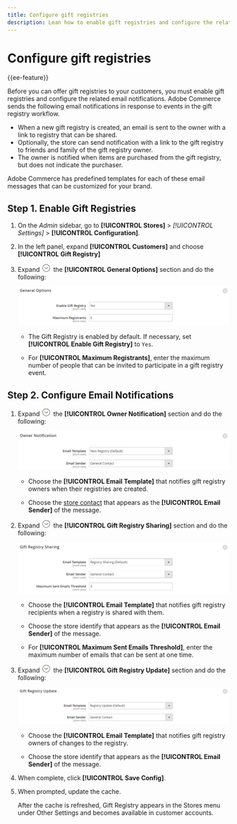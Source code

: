 ```yaml
---
title: Configure gift registries
description: Lean how to enable gift registries and configure the related email notifications.
---
```

# Configure gift registries

{{ee-feature}}

Before you can offer gift registries to your customers, you must enable gift registries and configure the related email notifications. Adobe Commerce sends the following email notifications in response to events in the gift registry workflow.

- When a new gift registry is created, an email is sent to the owner with a link to registry that can be shared.
- Optionally, the store can send notification with a link to the gift registry to friends and family of the gift registry owner.
- The owner is notified when items are purchased from the gift registry, but does not indicate the purchaser.

Adobe Commerce has predefined templates for each of these email messages that can be customized for your brand.

## Step 1. Enable Gift Registries

1. On the _Admin_ sidebar, go to **[!UICONTROL Stores]** > _[!UICONTROL Settings]_ > **[!UICONTROL Configuration]**.

1. In the left panel, expand **[!UICONTROL Customers]** and choose **[!UICONTROL Gift Registry]**

1. Expand ![Expansion selector](../assets/icon-display-expand.png) the **[!UICONTROL General Options]** section and do the following:

   ![Customers configuration - gift registry general](../configuration-reference/customers/assets/gift-registry-general-options.png)<!-- zoom -->

   - The Gift Registry is enabled by default. If necessary, set **[!UICONTROL Enable Gift Registry]** to `Yes`.

   - For **[!UICONTROL Maximum Registrants]**, enter the maximum number of people that can be invited to participate in a gift registry event.

## Step 2. Configure Email Notifications

1. Expand ![Expansion selector](../assets/icon-display-expand.png) the **[!UICONTROL Owner Notification]** section and do the following:

   ![Customers configuration - gift registry owner notification](../configuration-reference/customers/assets/gift-registry-owner-notification.png)<!-- zoom -->

   - Choose the **[!UICONTROL Email Template]** that notifies gift registry owners when their registries are created.

   - Choose the [store contact](../getting-started/store-details.md#store-email-addresses) that appears as the **[!UICONTROL Email Sender]** of the message.

1. Expand ![Expansion selector](../assets/icon-display-expand.png) the **[!UICONTROL Gift Registry Sharing]** section and do the following:

   ![Customers configuration - gift registry sharing](../configuration-reference/customers/assets/gift-registry-gift-registry-sharing.png)<!-- zoom -->

   - Choose the **[!UICONTROL Email Template]** that notifies gift registry recipients when a registry is shared with them.

   - Choose the store identify that appears as the **[!UICONTROL Email Sender]** of the message.

   - For **[!UICONTROL Maximum Sent Emails Threshold]**, enter the maximum number of emails that can be sent at one time.

1. Expand ![Expansion selector](../assets/icon-display-expand.png) the **[!UICONTROL Gift Registry Update]** section and do the following:

   ![Customers configuration - gift registry update](../configuration-reference/customers/assets/gift-registry-gift-registry-update.png)<!-- zoom -->

   - Choose the **[!UICONTROL Email Template]** that notifies gift registry owners of changes to the registry.

   - Choose the store identify that appears as the **[!UICONTROL Email Sender]** of the message.

1. When complete, click **[!UICONTROL Save Config]**.

1. When prompted, update the cache.

   After the cache is refreshed, Gift Registry appears in the Stores menu under Other Settings and becomes available in customer accounts.
